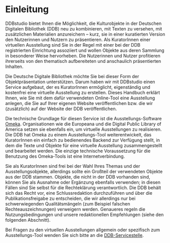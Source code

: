 # Einleitung

DDBstudio bietet Ihnen die Möglichkeit, die Kulturobjekte in der Deutschen Digitalen Bibliothek (DDB) neu zu kombinieren, mit Texten zu versehen, mit zusätzlichen Materialien anzureichern – kurz, sie in einer kuratierten Version den Nutzerinnen und Nutzern zu präsentieren. Als KuratorInnen einer virtuellen Ausstellung sind Sie in der Regel mit einer bei der DDB registrierten Einrichtung assoziiert und wollen Objekte aus deren Sammlung in besonderer Weise hervorheben. Die Nutzerinnen und Nutzer profitieren ihrerseits von den thematisch aufbereiteten und anschaulich präsentierten Inhalten.

Die Deutsche Digitale Bibliothek möchte Sie bei dieser Form der Objektpräsentation unterstützen. Darum haben wir mit DDBstudio einen Service aufgebaut, der es KuratorInnen ermöglicht, eigenständig und kostenfrei eine virtuelle Ausstellung zu erstellen. Dieses Handbuch erklärt Ihnen, wie Sie mit dem dafür verwendeten Online-Tool eine Ausstellung anlegen, die Sie auf Ihrer eigenen Website veröffentlichen bzw. die wir (zusätzlich) auf der Website der DDB veröffentlichen.

Die technische Grundlage für diesen Service ist die Ausstellungs-Software [Omeka](https://omeka.org/). Organisationen wie die Europeana und die Digital Public Library of America setzen sie ebenfalls ein, um virtuelle Ausstellungen zu realisieren. Die DDB hat Omeka zu einem Ausstellungs-Tool weiterentwickelt, das KuratorInnen ein einfach zu bedienendes Backend zur Verfügung stellt, in dem die Texte und Objekte für eine virtuelle Ausstellung zusammengestellt und bearbeitet werden. Die einzige technische Voraussetzung für die Benutzung des Omeka-Tools ist eine Internetverbindung.

Sie als KuratorInnen sind frei bei der Wahl Ihres Themas und der Ausstellungsobjekte, allerdings sollte ein Großteil der verwendeten Objekte  aus der DDB stammen. Objekte, die nicht in der DDB vorhanden sind, können Sie als Ausnahme oder Ergänzung ebenfalls verwenden; in diesen Fällen sind Sie selbst für die Rechteklärung verantwortlich. Die DDB behält sich das Recht vor, eine Schlussredaktion durchzuführen und über die Publikationsfreigabe zu entscheiden, die wir allerdings nur bei schwerwiegenden Qualitätsmängeln (zum Beispiel falschen Rechteauszeichnungen) verweigern werden. Genaueres regeln die Nutzungsbedingungen und unsere redaktionellen Empfehlungen (siehe den folgenden Abschnitt).

Bei Fragen zu den virtuellen Ausstellungen allgemein oder spezifisch zum Ausstellungs-Tool wenden Sie sich bitte an die [DDB-Servicestelle](mailto:service@deutsche-digitale-bibliothek.de).